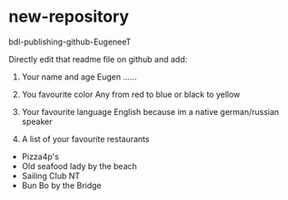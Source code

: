 # new-repository
bdl-publishing-github-EugeneeT

Directly edit that readme file on github and add:
1. Your name and age
Eugen ......

2. You favourite color
Any from red to blue or black to yellow

3. Your favourite language
English because im a native german/russian speaker

4. A list of your favourite restaurants
  * Pizza4p's
  * Old seafood lady by the beach
  * Sailing Club NT
  * Bun Bo by the Bridge 
